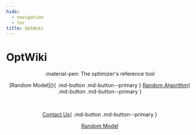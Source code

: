 ```yaml
---
hide:
  - navigation
  - toc
title: OptWiki
---
```


<script>
  var models = [
      'https://www.optwiki.site/model-lasso',
      'http://www.stackoverflow.com',
      'http://www.youtube.com'
  ];

  function randomModel() {
      var i = parseInt(Math.random() * models.length);
      location.href = models[i];
  }
</script>

# OptWiki

<center>
    :material-pen: The optimizer's reference tool
</center>

<center>

[Random Model](<a href="#" onclick="randomModel();"></a>){ .md-button .md-button--primary }
[Random Algorithm]("randomModel();"){ .md-button .md-button--primary }

<br>

[Contact Us](https://form.jotform.com/heatonforms/contact){ .md-button .md-button--primary }
  
<a href="#" onclick="randomModel();">Random Model</a>
</center>
